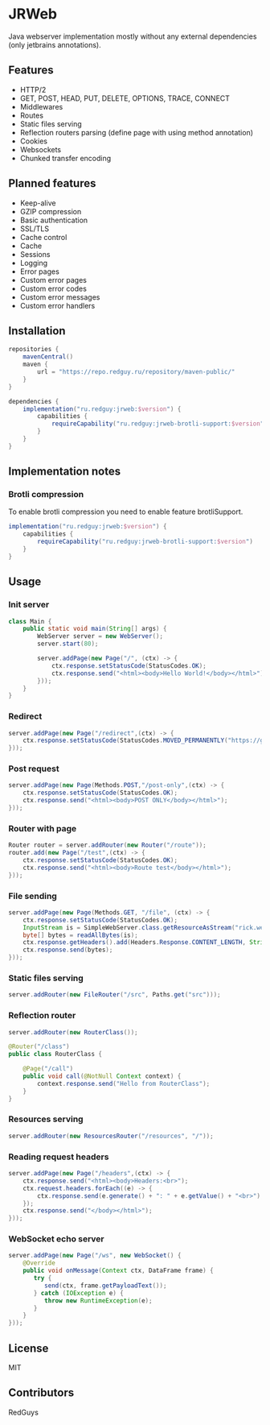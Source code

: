 # JRWeb

Java webserver implementation mostly without any external dependencies (only jetbrains annotations).

## Features

- HTTP/2
- GET, POST, HEAD, PUT, DELETE, OPTIONS, TRACE, CONNECT
- Middlewares
- Routes
- Static files serving
- Reflection routers parsing (define page with using method annotation)
- Cookies
- Websockets
- Chunked transfer encoding

## Planned features

- Keep-alive
- GZIP compression
- Basic authentication
- SSL/TLS
- Cache control
- Cache
- Sessions
- Logging
- Error pages
- Custom error pages
- Custom error codes
- Custom error messages
- Custom error handlers

## Installation
```groovy
repositories {
    mavenCentral()
    maven {
        url = "https://repo.redguy.ru/repository/maven-public/"
    }
}

dependencies {
    implementation("ru.redguy:jrweb:$version") {
        capabilities {
            requireCapability("ru.redguy:jrweb-brotli-support:$version")
        }
    }
}
```

## Implementation notes

### Brotli compression
To enable brotli compression you need to enable feature brotliSupport.
```groovy
implementation("ru.redguy:jrweb:$version") {
    capabilities {
        requireCapability("ru.redguy:jrweb-brotli-support:$version")
    }
}
```

## Usage

### Init server

```java
class Main {
    public static void main(String[] args) {
        WebServer server = new WebServer();
        server.start(80);

        server.addPage(new Page("/", (ctx) -> {
            ctx.response.setStatusCode(StatusCodes.OK);
            ctx.response.send("<html><body>Hello World!</body></html>");
        }));
    }
}
```

### Redirect

```java
server.addPage(new Page("/redirect",(ctx) -> {
    ctx.response.setStatusCode(StatusCodes.MOVED_PERMANENTLY("https://google.com"));
}));
```

### Post request

```java
server.addPage(new Page(Methods.POST,"/post-only",(ctx) -> {
    ctx.response.setStatusCode(StatusCodes.OK);
    ctx.response.send("<html><body>POST ONLY</body></html>");
}));
```

### Router with page

```java
Router router = server.addRouter(new Router("/route"));
router.add(new Page("/test",(ctx) -> {
    ctx.response.setStatusCode(StatusCodes.OK);
    ctx.response.send("<html><body>Route test</body></html>");
}));
```

### File sending

```java
server.addPage(new Page(Methods.GET, "/file", (ctx) -> {
    ctx.response.setStatusCode(StatusCodes.OK);
    InputStream is = SimpleWebServer.class.getResourceAsStream("rick.webp");
    byte[] bytes = readAllBytes(is);
    ctx.response.getHeaders().add(Headers.Response.CONTENT_LENGTH, String.valueOf(bytes.length));
    ctx.response.send(bytes);
}));
```

### Static files serving

```java
server.addRouter(new FileRouter("/src", Paths.get("src")));
```

### Reflection router

```java
server.addRouter(new RouterClass());
```

```java
@Router("/class")
public class RouterClass {

    @Page("/call")
    public void call(@NotNull Context context) {
        context.response.send("Hello from RouterClass");
    }
}
```

### Resources serving

```java
server.addRouter(new ResourcesRouter("/resources", "/"));
```

### Reading request headers
    
```java
server.addPage(new Page("/headers",(ctx) -> {
    ctx.response.send("<html><body>Headers:<br>");
    ctx.request.headers.forEach((e) -> {
        ctx.response.send(e.generate() + ": " + e.getValue() + "<br>");
    });
    ctx.response.send("</body></html>");
}));
```

### WebSocket echo server

```java
server.addPage(new Page("/ws", new WebSocket() {
    @Override
    public void onMessage(Context ctx, DataFrame frame) {
       try {
          send(ctx, frame.getPayloadText());
       } catch (IOException e) {
          throw new RuntimeException(e);
       }
    }
}));
```

## License
MIT

## Contributors
RedGuys
